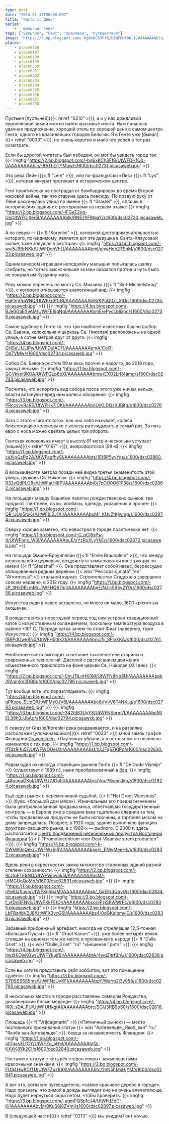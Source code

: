 ```yaml
---
type: post
date: "2014-01-17T00:00:00Z"
title: "Часть 1. День"
series:
    - ' Бельгия. Гент'
tags: ["Бельгия", "Гент", "красивое", "путешествия"]
image: "https://2.bp.blogspot.com/-bg6xKCh3Ff8/UtWFDHfO0-I/AAAAAAAAblo/-8ATbDTYMuw/s1600/dsc02731.picasaweb.jpg"
places:
    - place0196
    - place0197
    - place0198
    - place0199
    - place0200
    - place0201
    - place0202
    - place0203
    - place0204
    - place0205
    - place0206
    - place0207
    - place0208
---
```


Пустыня [пустыней]({{< relref "0210" >}}), а и у нас дождливой европейской зимой можно найти красивые места. Нам попалось удачное предложение, хороший отель по хорошей цене в самом центре Гента, одного из красивейших городов Бельгии. Я в Генте уже [бывал]({{< relref "0033" >}}), но очень коротко и мало что успел в тот раз осмотреть.

<!--more-->

Если бы дорогой читатель был лебедем, он мог бы увидеть город так:
{{< imgfig "https://2.bp.blogspot.com/-bg6xKCh3Ff8/UtWFDHfO0-I/AAAAAAAAblo/-8ATbDTYMuw/s1600/dsc02731.picasaweb.jpg" >}}

Это река Лейе ({{< fl "Leie" >}}), или по-французски «Лис» ({{< fl "Lys" >}}), которая аккурат протекает в историческом центре.

Гент практически не пострадал от бомбардировок во время Второй мировой войны, так что старина здесь повсюду. По правую руку от Лейе раскинулась улица по имени {{< fl "Graslei" >}}, сплошь в исторических зданиях с ресторанами на первом этаже:
{{< imgfig "https://2.bp.blogspot.com/-lFGeE2uq-Us/UtWFCjXer5I/AAAAAAAAblk/RNE2hF8tgaY/s1600/dsc02730.picasaweb.jpg" >}}

А по левую — {{< fl "Korenlei" >}}, основной достопримечательностью которого, по-видимому, является вот эта девушка в Санта-Клаусовой шапке, тоже зовущая в ресторан:
{{< imgfig "https://4.bp.blogspot.com/-wvj5J9BrNKk/UtWFDqhVhLI/AAAAAAAAbmI/ahwHdb2TShM/s1600/dsc02733.picasaweb.jpg" >}}

Одним вечером игравшая неподалёку малышня попыталась шапку стибрить, но тотчас выскочивший хозяин оказался против и чуть было не показал им Кузькину мать.

Реку можно пересечь по мосту Св. Михаила ({{< fl "Sint-Michielsbrug" >}}), с которого открывается аналогичный вид:
{{< imgfig "https://2.bp.blogspot.com/-HaFhjVfpWNQ/UtWFEdP1rBI/AAAAAAAAbl8/KPuQtLc_XlU/s1600/dsc02735.picasaweb.jpg" >}}
{{< imgfig "https://4.bp.blogspot.com/-BJeBGaEXvAM/UtWFE8jgNqI/AAAAAAAAbmE/ePycLbIixpc/s1600/dsc02736.picasaweb.jpg" >}}

Самое удобное в Генте то, что три наиболее известных башни (собор Св. Бавона, колокольня и церковь Св. Николая) расположены на одной улице, в сотне метров друг от друга:
{{< imgfig "https://4.bp.blogspot.com/-GHSeUfJLiPw/UtWFDulADFI/AAAAAAAAbmA/CoiT-Od7VMw/s1600/dsc02734.picasaweb.jpg" >}}

Собор Св. Бавона ростом 89 м весь прочно и надолго, до 2018 года, закрыт лесами:
{{< imgfig "https://1.bp.blogspot.com/-GCVkknl9KOA/UtWFGLp8oXI/AAAAAAAAbmw/EXO2LrR4amg/s1600/dsc02743.picasaweb.jpg" >}}

Посчитав, что испортить вид собора после этого уже ничем нельзя, власти воткнули перед ним колесо обозрения:
{{< imgfig "https://3.bp.blogspot.com/-PRncsvvRaRE/UtWFHx7iOKI/AAAAAAAAbnU/KLDQzXJBitg/s1600/dsc02764.picasaweb.jpg" >}}

Зато с этого «гигантского», как оно себя называет, колеса близлежащую колокольню с колеса разглядывать в самый раз. За пять евро с носа можно сделать целых три оборота.

Гентская колокольня имеет в высоту 91 метр и несколько уступает [нашей]({{< relref "0197" >}}), амерсфортской (98 м):
{{< imgfig "https://1.bp.blogspot.com/-caXipQzPq2A/UtWFagfhvSI/AAAAAAAAbts/1Ef8P5yyYqs/s1600/dsc02860.picasaweb.jpg" >}}

В восьмидесяти метрах позади неё видна третья знаменитость этой улицы, церковь Св. Николая:
{{< imgfig "https://4.bp.blogspot.com/-R32vQdPLG8s/UtWFatHl8PI/AAAAAAAAbt0/7pOO0O61P58/s1600/dsc02862.picasaweb.jpg" >}}

На площадях между башнями палатки рождественских рынков, где продают глинтвейн, сыры, колбасы, одежду, украшения и прочее:
{{< imgfig "https://1.bp.blogspot.com/-QR_UUo5rxKs/UtWFbi2J1XI/AAAAAAAAbuM/_KUvZtKjwmg/s1600/dsc02874.picasaweb.jpg" >}}

Сверху хорошо заметно, что новостроя в городе практически нет.
{{< imgfig "https://1.bp.blogspot.com/-C_qCl8sPw-4/UtWFbnx_W6I/AAAAAAAAbuE/xYzRuXLyYkE/s1600/dsc02872.picasaweb.jpg" >}}

На площади Эмиле-Браунпляйн ({{< fl "Emile Braunplein" >}}), что между колокольней и церковью, воздвигнута замысловатая конструкция по имени {{< fl "Stadshal" >}}. Она представляет собой навес, безрассудно облицованный редким деревом {{< wiki "Pericopsis_elata" "en" "Afrormosia" >}} стальной каркас. Строительство Стадсхала завершено совсем недавно, в 2012 году.
{{< imgfig "https://1.bp.blogspot.com/-sP_3HkDELmM/UtWFHQ67lpI/AAAAAAAAbnE/NJlc5R5y2Y0/s1600/dsc02758.picasaweb.jpg" >}}

Искусства ради в навес вставлено, ни много ни мало, 1600 крохотных окошечек.

В рождественско-новогодний период под ним устроен традиционный каток с искусственным охлаждением, поскольку температура воздуха в районе +10° C. Посреди катка зачем-то стоит Фиат (наверное, тоже Искусство):
{{< imgfig "https://4.bp.blogspot.com/-f8RPdOweBN0/UtWFH5t8k3I/AAAAAAAAbnc/fji_8FIeXKA/s1600/dsc02761.picasaweb.jpg" >}}

Необычнее всего выглядит сочетание тысячелетней старины и современных технологий. Дисплей с расписанием движения общественного транспорта на фоне церкви Св. Николая (XIII век):
{{< imgfig "https://2.bp.blogspot.com/-0mJTtLnHK6M/UtWFN8NoSUI/AAAAAAAAbpk/92qmSn3DB6g/s1600/dsc02796.picasaweb.jpg" >}}

Тут вообще есть что поразглядывать:
{{< imgfig "https://4.bp.blogspot.com/-qPKxpo_SUpQ/UtWFMy0JV6I/AAAAAAAAbo8/IVvV6T4NX_g/s1600/dsc02793.picasaweb.jpg" >}}
{{< imgfig "https://3.bp.blogspot.com/-342td83UyY8/UtWFNSorm7I/AAAAAAAAbpM/EL38h3JJbAg/s1600/dsc02794.picasaweb.jpg" >}}

К северу от Graslei/Korenlei река раздваивается, и на развилке расположен [упоминавшийся]({{< relref "0033" >}}) мной замок графов Фландрии [Gravensteen](http://www.gravensteengent.be/). «Паутинку» убрали, а в остальном он несильно изменился с тех пор.
{{< imgfig "https://1.bp.blogspot.com/-jfTdzRifu5E/UtWFWOUeUzI/AAAAAAAAbsI/z3JFq6ZKIPo/s1600/dsc02830.picasaweb.jpg" >}}

Рядом один из некогда старейших рынков Гента {{< fl "De Oude Vismijn" >}} (существует с 1689 г.), ныне преобразованный в [бар](http://www.oudevismijn.be/):
{{< imgfig "https://1.bp.blogspot.com/-_48uogaOKoI/UtWFU7JOuhI/AAAAAAAAbrs/VouP6snmJko/s1600/dsc02824.picasaweb.jpg" >}}

Ещё один рынок с переменчивой судьбой, {{< fl "Het Groot Vleeshuis" >}} (букв. «большой дом мяса»). Изначальным его предназначением была централизованная продажа мяса, облегчавшая государственный контроль — в Европе уже в средние века тщательно следили за тем, чтобы продаваемые продукты не были испорчены, и торговля мясом на дому запрещалась. Позднее, в 1920 году, здание выполняло функцию фруктово-овощного рынка, а с 1960-х — рыбного. С 2000 г. здесь располагается [Центр продвижения региональных продуктов Восточной Фландрии](http://www.grootvleeshuis.be/) ({{< fl "Promotiecentrum voor Oost-Vlaamse streekproducten" >}}):
{{< imgfig "https://4.bp.blogspot.com/-k-DWsW0cQek/UtWFWxIqRVI/AAAAAAAAbsg/c_ENlyMeeHk/s1600/dsc02832.picasaweb.jpg" >}}

Вдоль реки в окрестностях замка множество старинных зданий разной степени сохранности.
{{< imgfig "https://2.bp.blogspot.com/-RczlpFTE9NQ/UtWFWcw5k5I/AAAAAAAAbsM/-efMGUoQoMo/s1600/dsc02831.picasaweb.jpg" >}}
{{< imgfig "https://1.bp.blogspot.com/-nYeAIJ1Iuso/UtWFXqhbJMI/AAAAAAAAbsk/_GaEiNdQqvU/s1600/dsc02834.picasaweb.jpg" >}}
{{< imgfig "https://3.bp.blogspot.com/-f_vtDnBFNyk/UtWFXkFEtOI/AAAAAAAAbso/sPzjS8WWrPc/s1600/dsc02835.picasaweb.jpg" >}}
{{< imgfig "https://2.bp.blogspot.com/-LbFBs4bV2J8/UtWFX3ycG6I/AAAAAAAAbs4/0qGKalbmyiE/s1600/dsc02836.picasaweb.jpg" >}}

Забавный прибрежный артефакт: никогда не стрелявшая 12,5-тонная «Большая Пушка» ({{< fl "Groot Kanon" >}}), уже более четырёх веков стоящая на одном и том же месте и прозванная в народе {{< fl "Dulle Griet" >}}, {{< wiki "Dulle_Griet" "ru" "«Бешеная Грит»" >}}:
{{< imgfig "https://4.bp.blogspot.com/-jtwzHjOwKGw/UtWFYkujf9I/AAAAAAAAbtA/4wqZjtrfBrA/s1600/dsc02838.picasaweb.jpg" >}}

Если вы хотите представить себя хоббитом, вот это помещение сдаётся:
{{< imgfig "https://3.bp.blogspot.com/-S7DSSS6S5ms/UtWFNzUvKFI/AAAAAAAAbpY/Warm2i3y958/s1600/dsc02795.picasaweb.jpg" >}}

В нескольких местах в городе расставлены символы Рождества, дизайнерские белые медведи:
{{< imgfig "https://4.bp.blogspot.com/-IR0i_sDA_PU/UtWFUHkgtAI/AAAAAAAAbrc/SCIJ3RB9oS0/s1600/dsc02818.picasaweb.jpg" >}}

Площадь {{< fl "Vrijdagmarkt" >}} («Пятничный рынок») — место постоянного проживания статуи {{< wiki "Артевельде,_Якоб_ван" "ru" "Якоба ван Артевельде" >}}, борца за независимость Фландрии.
{{< imgfig "https://1.bp.blogspot.com/-oIGgas3LfCY/UtWFZo_oHeI/AAAAAAAAbtQ/-KXXK8Yk2CI/s1600/dsc02840.picasaweb.jpg" >}}

Постамент статуи с четырёх сторон покрыт замысловатыми красочными значками:
{{< imgfig "https://2.bp.blogspot.com/-FU94HwRCtTU/UtWFZuzB9XI/AAAAAAAAbtc/2nN5hMxHjYM/s1600/dsc02841.picasaweb.jpg" >}}

А вот это, согласно путеводителю, «самое красивое дерево в городе». Надо признать, что зимой в дождь выглядит оно не очень впечатляюще. Надо будет вернуться сюда летом, чтобы проверить.
{{< imgfig "https://3.bp.blogspot.com/-agmPQSp1eJ4/UtWFdZdC-KI/AAAAAAAAbvM/0KuS6j8ZVmI/s1600/dsc02897.picasaweb.jpg" >}}

В [следующей части]({{< relref "0213" >}}) мы увидим Гент ночью.

